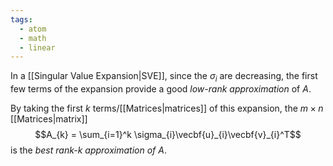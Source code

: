 ```yaml
---
tags:
  - atom
  - math
  - linear
---
```

In a [[Singular Value Expansion|SVE]], since the $\sigma_{i}$ are decreasing, the first few terms of the expansion provide a good *low-rank approximation* of $A$.

By taking the first $k$ terms/[[Matrices|matrices]] of this expansion, the $m \times n$ [[Matrices|matrix]]
$$A_{k} = \sum_{i=1}^k \sigma_{i}\vecbf{u}_{i}\vecbf{v}_{i}^T$$
is the *best rank-$\mathit{k}$ approximation of $\mathit{A}$*.